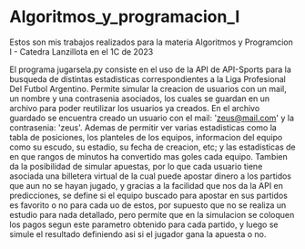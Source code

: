 # Algoritmos_y_programacion_I
Estos son mis trabajos realizados para la materia Algoritmos y Programcion I - Catedra Lanzillota en el 1C de 2023

El programa jugarsela.py consiste en el uso de la API de API-Sports para la busqueda de distintas estadisticas correspondientes a la Liga Profesional Del Futbol Argentino. Permite simular la creacion de usuarios con un mail, un nombre y una contrasenia asociados, los cuales se guardan en un archivo para poder reutilizar los usuarios ya creados. En el archivo guardado se encuentra creado un usuario con el mail: 'zeus@mail.com' y la contrasenia: 'zeus'.
Ademas de permitir ver varias estadisticas como la tabla de posiciones, los planteles de los equipos, informacion del equipo como su escudo, su estadio, su fecha de creacion, etc; y las estadisticas de en que rangos de minutos ha convertido mas goles cada equipo. 
Tambien da la posibilidad de simular apuestas, por lo que cada usuario tiene asociada una billetera virtual de la cual puede apostar dinero a los partidos que aun no se hayan jugado, y gracias a la facilidad que nos da la API en predicciones, se define si el equipo buscado para apostar en sus partidos es favorito o no para cada uo de estos, por supuesto que no se realiza un estudio para nada detallado, pero permite que en la simulacion se coloquen los pagos segun este parametro obtenido para cada partido, y luego se simule el resultado definiendo asi si el jugador gana la apuesta o no.